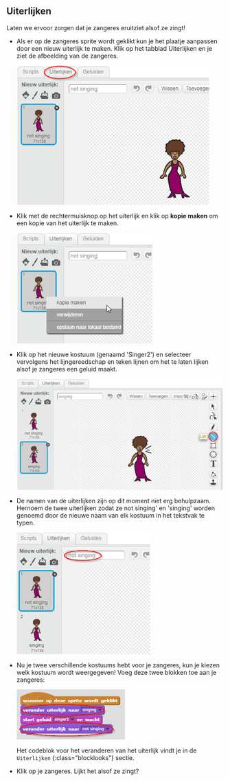 ## Uiterlijken

Laten we ervoor zorgen dat je zangeres eruitziet alsof ze zingt!

+ Als er op de zangeres sprite wordt geklikt kun je het plaatje aanpassen door een nieuw uiterlijk te maken. Klik op het tabblad Uiterlijken en je ziet de afbeelding van de zangeres.
    
    ![screenshot](images/band-singer-costume.png)

+ Klik met de rechtermuisknop op het uiterlijk en klik op **kopie maken** om een ​​kopie van het uiterlijk te maken.
    
    ![screenshot](images/band-singer-duplicate.png)

+ Klik op het nieuwe kostuum (genaamd 'Singer2') en selecteer vervolgens het lijngereedschap en teken lijnen om het te laten lijken alsof je zangeres een geluid maakt.
    
    ![screenshot](images/band-singer-click.png)

+ De namen van de uiterlijken zijn op dit moment niet erg behulpzaam. Hernoem de twee uiterlijken zodat ze not singing' en 'singing' worden genoemd door de nieuwe naam van elk kostuum in het tekstvak te typen.
    
    ![screenshot](images/band-singer-name.png)

+ Nu je twee verschillende kostuums hebt voor je zangeres, kun je kiezen welk kostuum wordt weergegeven! Voeg deze twee blokken toe aan je zangeres:
    
    ![screenshot](images/band-looks.png)
    
    Het codeblok voor het veranderen van het uiterlijk vindt je in de `Uiterlijken` {:class="blocklooks"} sectie.

+ Klik op je zangeres. Lijkt het alsof ze zingt?